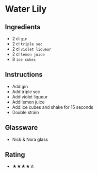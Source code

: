 # Water Lily

## Ingredients
- 2 cl `gin`
- 2 cl `triple sec`
- 2 cl `violet liqueur`
- 2 cl `lemon juice`
- 8 `ice cubes`

## Instructions
- Add gin
- Add triple sec
- Add violet liqueur
- Add lemon juice
- Add ice cubes and shake for 15 seconds
- Double strain

## Glassware
- Nick & Nora glass

## Rating
- ★★★★☆